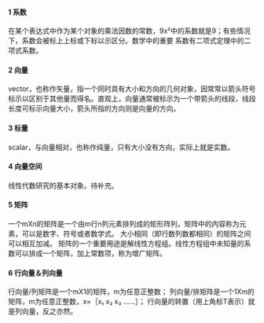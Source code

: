 #### 1 系数
在某个表达式中作为某个对象的乘法因数的常数，9x²中的系数就是9；有些情况下，系数会被标上上标或下标以示区分。数学中的重要 系数有二项式定理中的二项式系数。

#### 2 向量
vector，也称作矢量，指一个同时具有大小和方向的几何对象，因常常以箭头符号标示以区别于其他量而得名。直观上，向量通常被标示为一个带箭头的线段，线段长度可标示向量大小，箭头所指的方向则是向量的方向。

#### 3 标量
scalar，与向量相对，也称作纯量，只有大小没有方向，实际上就是实数。

#### 4 向量空间
线性代数研究的基本对象。待补充。

#### 5 矩阵
一个mXn的矩阵是一个由m行n列元素排列成的矩形阵列，矩阵中的内容称为元素，可以是数字、符号或者数学式。
大小相同（即行数列数都相同）的矩阵之间可以相互加减。
矩阵的一个重要用途是解线性方程组。线性方程组中未知量的系数可以排成一个矩阵，加上常数项，称为增广矩阵。

#### 6 行向量＆列向量
行向量/列矩阵是一个mX1的矩阵，m为任意正整数；
列向量/排矩阵是一个1Xm的矩阵，m为任意正整数，x=［x₁ x₂ x₃ ……］；
行向量的转置（用上角标T表示）就是列向量，反之亦然。
